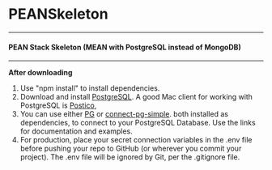 # PEANSkeleton
_________
#### PEAN Stack Skeleton (MEAN with PostgreSQL instead of MongoDB)
_________

<strong>After downloading</strong>

1. Use "npm install" to install dependencies.
2. Download and install [PostgreSQL](https://www.postgresql.org/ "PostgreSQL"). A good Mac client for working with PostgreSQL is [Postico](https://eggerapps.at/postico/ "Postico"),
3. You can use either [PG](https://www.npmjs.com/package/pg "PG") or [connect-pg-simple](https://www.npmjs.com/package/connect-pg-simple "connect-pg-simple").
both installed as dependencies, to connect to your PostgreSQL Database. Use the links for documentation and examples.
4. For production, place your secret connection variables in the .env file before pushing your repo to GitHub (or wherever you commit your project).
The .env file will be ignored by Git, per the .gitignore file.